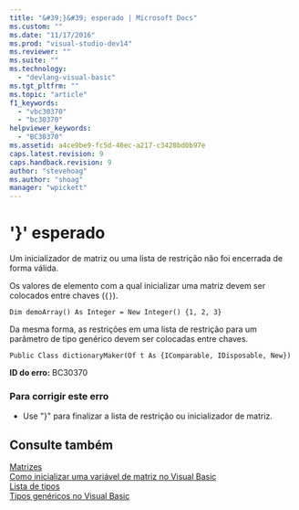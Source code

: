 ```yaml
---
title: "&#39;}&#39; esperado | Microsoft Docs"
ms.custom: ""
ms.date: "11/17/2016"
ms.prod: "visual-studio-dev14"
ms.reviewer: ""
ms.suite: ""
ms.technology: 
  - "devlang-visual-basic"
ms.tgt_pltfrm: ""
ms.topic: "article"
f1_keywords: 
  - "vbc30370"
  - "bc30370"
helpviewer_keywords: 
  - "BC30370"
ms.assetid: a4ce9be9-fc5d-46ec-a217-c3428bd0b97e
caps.latest.revision: 9
caps.handback.revision: 9
author: "stevehoag"
ms.author: "shoag"
manager: "wpickett"
---
```

# &#39;}&#39; esperado
Um inicializador de matriz ou uma lista de restrição não foi encerrada de forma válida.  
  
 Os valores de elemento com a qual inicializar uma matriz devem ser colocados entre chaves \(`{}`\).  
  
```  
Dim demoArray() As Integer = New Integer() {1, 2, 3}   
```  
  
 Da mesma forma, as restrições em uma lista de restrição para um parâmetro de tipo genérico devem ser colocadas entre chaves.  
  
```  
Public Class dictionaryMaker(Of t As {IComparable, IDisposable, New})   
```  
  
 **ID do erro:** BC30370  
  
### Para corrigir este erro  
  
-   Use "}" para finalizar a lista de restrição ou inicializador de matriz.  
  
## Consulte também  
 [Matrizes](../../visual-basic/programming-guide/language-features/arrays/index.md)   
 [Como inicializar uma variável de matriz no Visual Basic](../../visual-basic/programming-guide/language-features/arrays/how-to-initialize-an-array-variable.md)   
 [Lista de tipos](../../visual-basic/language-reference/statements/type-list.md)   
 [Tipos genéricos no Visual Basic](../../visual-basic/programming-guide/language-features/data-types/generic-types.md)